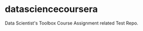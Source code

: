 datasciencecoursera
===================

Data Scientist's Toolbox Course Assignment related Test Repo.
